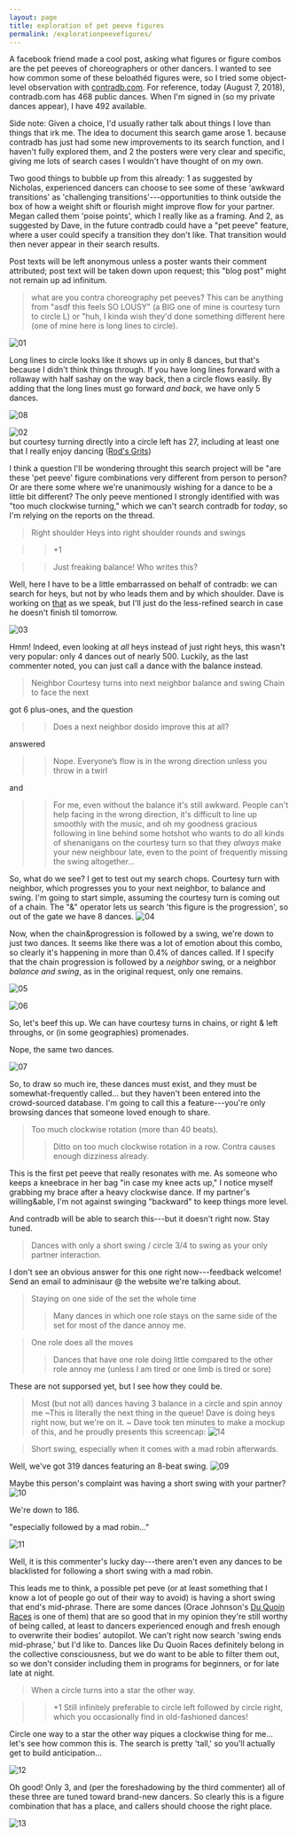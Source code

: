 ```yaml
---
layout: page
title: exploration of pet peeve figures
permalink: /explorationpeevefigures/
---
```

A facebook friend made a cool post, asking what figures or figure combos are the pet peeves of choreographers or other dancers. I wanted to see how common some of these beloathéd figures were, so I tried some object-level observation with [contradb.com][]. For reference, today (August 7, 2018), contradb.com has 468 public dances. When I'm signed in (so my private dances appear), I have 492 available. 

Side note: Given a choice, I'd usually rather talk about things I love than things that irk me. The idea to document this search game arose 1. because contradb has just had some new improvements to its search function, and I haven't fully explored them, and 
2 the posters were very clear and specific, giving me lots of search cases I wouldn't have thought of on my own. 

Two good things to bubble up from this already: 1 as suggested by Nicholas, experienced dancers can choose to see some of these 'awkward transitions' as 'challenging transitions'---opportunities to think outside the box of how a weight shift or flourish might improve flow for your partner. Megan called them 'poise points', which I really like as a framing. And 2, as suggested by Dave, in the future contradb could have a "pet peeve" feature, where a user could specify a transition they don't like. That transition would then never appear in their search results. 

Post texts will be left anonymous unless a poster wants their comment attributed; post text will be taken down upon request; this "blog post" might not remain up ad infinitum. 

> what are you contra choreography pet peeves? This can be anything from "asdf this feels SO LOUSY" (a BIG one of mine is courtesy turn to circle L) or "huh, I kinda wish they'd done something different here (one of mine here is long lines to circle).

![01](/img/01llc.png)

Long lines to circle looks like it shows up in only 8 dances, but that's because I didn't think things through. If you have long lines forward with a rollaway with half sashay on the way back, then a circle flows easily. By adding that the long lines must go forward *and back*, we have only 5 dances.

![08](/img/08.png)

![02](/img/02courtesyturntocircle.png)   
 but courtesy turning directly into a circle left has 27, including at least one that I really enjoy dancing ([Rod's Grits][]) 


I think a question I'll be wondering throught this search project will be "are these 'pet peeve' figure combinations very different from person to person? Or are there some where we're unanimously wishing for a dance to be a little bit different? The only peeve mentioned I strongly identified with was "too much clockwise turning," which we can't search contradb for _today_, so I'm relying on the reports on the thread. 

> Right shoulder Heys into right shoulder rounds and swings

>> +1

>> Just freaking balance! Who writes this?

Well, here I have to be a little embarrassed on behalf of contradb: we can search for heys, but not by who leads them and by which shoulder. Dave is working on [that][] as we speak, but I'll just do the less-refined search in case he doesn't finish til tomorrow. 

![03](/img/03.png)

Hmm! Indeed, even looking at _all_ heys instead of just right heys, this wasn't very popular: only 4 dances out of nearly 500. Luckily, as the last commenter noted, you can just call a dance with the balance instead. 


> Neighbor Courtesy turns into next neighbor balance and swing
> Chain to face the next

got 6 plus-ones, and the question

>> Does a next neighbor dosido improve this at all? 

answered

>> Nope. Everyone’s flow is in the wrong direction unless you throw in a twirl

and 
>> For me, even without the balance it's still awkward. People can't help facing in the wrong direction, it's difficult to line up smoothly with the music, and oh my goodness gracious following in line behind some hotshot who wants to do all kinds of shenanigans on the courtesy turn so that they *always* make your new neighbour late, even to the point of frequently missing the swing altogether...

So, what do we see? I get to test out my search chops. Courtesy turn with neighbor, which progresses you to your next neighbor, to balance and swing. I'm going to start simple, assuming the courtesy turn is coming out of a chain. The "&" operator lets us search 'this figure is the progression', so out of the gate we have 8 dances. 
![04](/img/04.png)

Now, when the chain&progression is followed by a swing, we're down to just two dances. It seems like there was a lot of emotion about this combo, so clearly it's happening in more than 0.4% of dances called. If I specify that the chain progression is followed by a _neighbor_ swing, or a neighbor _balance and swing_, as in the original request, only one remains. 

![05](/img/05.png)

![06](/img/06.png)

So, let's beef this up. We can have courtesy turns in chains, or right & left throughs, or (in some geographies) promenades. 

Nope, the same two dances. 

![07](/img/07.png)

So, to draw so much ire, these dances must exist, and they must be somewhat-frequently called... but they haven't been entered into the crowd-sourced database. I'm going to call this a feature---you're only browsing dances that someone loved enough to share.

>Too much clockwise rotation (more than 40 beats).
>> Ditto on too much clockwise rotation in a row. Contra causes enough dizziness already.


This is the first pet peeve that really resonates with me. As someone who keeps a kneebrace in her bag "in case my knee acts up," I notice myself grabbing my brace after a heavy clockwise dance. If my partner's willing&able, I'm not against swinging "backward" to keep things more level. 

And contradb will be able to search this---but it doesn't right now. Stay tuned. 

> Dances with only a short swing / circle 3/4 to swing as your only partner interaction.

I don't see an obvious answer for this one right now---feedback welcome! Send an email to adminisaur @ the website we're talking about. 

> Staying on one side of the set the whole time
>>Many dances in which one role stays on the same side of the set for most of the dance annoy me.

> One role does all the moves
>> Dances that have one role doing little compared to the other role annoy me (unless I am tired or one limb is tired or sore)

These are not supporsed yet, but I see how they could be.

> Most (but not all) dances having 3 balance in a circle and spin annoy me
~This is literally the next thing in the queue! Dave is doing heys right now, but we're on it. ~
Dave took ten minutes to make a mockup of this, and he proudly presents this screencap: 
![14](/img/14.png)

> Short swing, especially when it comes with a mad robin afterwards.

Well, we've got 319 dances featuring an 8-beat swing. 
![09](/img/09.png)

Maybe this person's complaint was having a short swing with your partner? 
![10](/img/10.png)

We're down to 186. 

"especially followed by a mad robin..."

![11](/img/11.png)

Well, it is this commenter's lucky day---there aren't even any dances to be blacklisted for following a short swing with a mad robin.

This leads me to think, a possible pet peve (or at least something that I know a lot of people go out of their way to avoid) is having a short swing that end's mid-phrase. There are some dances (Orace Johnson's [Du Quoin Races][] is one of them) that are so good that in my opinion they're still worthy of being called, at least to dancers experienced enough and fresh enough to overwrite their bodies' autopilot. We can't right now search 'swing ends mid-phrase,' but I'd like to. Dances like Du Quoin Races definitely belong in the collective consciousness, but we do want to be able to filter them out, so we don't consider including them in programs for beginners, or for late late at night. 


> When a circle turns into a star the other way.

>> +1
>>  Still infinitely preferable to circle left followed by circle right, which you occasionally find in old-fashioned dances!

Circle one way to a star the other way piques a clockwise thing for me... let's see how common this is. The search is pretty 'tall,' so you'll actually get to build anticipation...


![12](/img/12.png)

Oh good! Only 3, and (per the foreshadowing by the third commenter) all of these three are tuned toward brand-new dancers. So clearly this is a figure combination that has a place, and callers should choose the right place. 

![13](/img/13.png)

[contradb.com]: https://contradb.com
[Rod's Grits]: https://contradb.com/dances/542 
[that]: https://github.com/contradb/contra/issues/480
[Du Quoin Races]: https://contradb.com/dances/656

